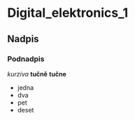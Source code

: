 # Digital_elektronics_1
## Nadpis
### Podnadpis
*kurzíva*
**tučně**
__tučne__

* jedna
* dva
* pet
* deset

